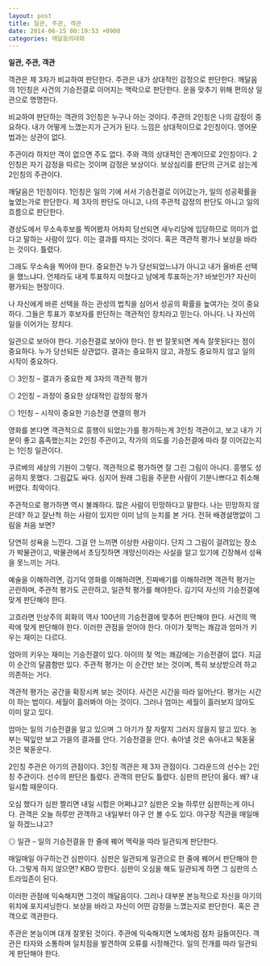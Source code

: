 ```yaml
---
layout: post
title: 일관, 주관, 객관
date: 2014-06-15 00:19:53 +0900
categories: 깨달음의대화
---
```

**일관, 주관, 객관** 

  


객관은 제 3자가 비교하여 판단한다. 주관은 내가 상대적인 감정으로 판단한다. 깨달음의 1인칭은 사건의 기승전결로 이어지는 맥락으로 판단한다. 운을 맞추기 위해 편의상 일관으로 명명한다. 

  


비교하여 판단하는 객관의 3인칭은 누구나 아는 것이다. 주관의 2인칭은 나의 감정이 중요하다. 내가 어떻게 느꼈는지가 근거가 된다. 느낌은 상대적이므로 2인칭이다. 영어문법과는 상관이 없다. 

  


주관이라 하지만 객이 없으면 주도 없다. 주와 객의 상대적인 관계이므로 2인칭이다. 2인칭은 자기 감정을 따르는 것이며 감정은 보상이다. 보상심리를 판단의 근거로 삼는게 2인칭의 주관이다. 

  


깨달음은 1인칭이다. 1인칭은 일의 기에 서서 기승전결로 이어갔는가, 일의 성공확률을 높였는가로 판단한다. 제 3자의 판단도 아니고, 나의 주관적 감정의 판단도 아니고 일의 흐름으로 판단한다. 

  


경상도에서 무소속후보를 찍어봤자 어차피 당선되면 새누리당에 입당하므로 의미가 없다고 말하는 사람이 있다. 이는 결과를 따지는 것이다. 혹은 객관적 평가나 보상을 바라는 것이다. 틀렸다. 

  


그래도 무소속을 찍어야 한다. 중요한건 누가 당선되었느냐가 아니고 내가 올바른 선택을 했느냐다. 언제라도 내게 투표하지 미쳤다고 남에게 투표하는가? 바보인가? 자신이 평가되는 현장이다. 

  


나 자신에게 바른 선택을 하는 관성의 법칙을 심어서 성공의 확률을 높여가는 것이 중요하다. 그들은 투표가 후보자를 판단하는 객관적인 장치라고 믿는다. 아니다. 나 자신의 일을 이어가는 장치다. 

  


일관으로 보아야 한다. 기승전결로 보아야 한다. 한 번 잘못되면 계속 잘못된다는 점이 중요하다. 누가 당선되든 상관없다. 결과는 중요하지 않고, 과정도 중요하지 않고 일의 시작이 중요하다. 

  


◎ 3인칭 – 결과가 중요한 제 3자의 객관적 평가  

      
◎ 2인칭 – 과정이 중요한 상대적인 감정의 평가  

      
◎ 1인칭 – 시작이 중요한 기승전결 연결의 평가 

  


영화를 본다면 객관적으로 흥행이 되었는가를 평가하는게 3인칭 객관이고, 보고 내가 기분이 좋고 흡족했는지는 2인칭 주관이고, 작가의 의도를 기승전결에 따라 잘 이어갔는지는 1인칭 일관이다. 

  


쿠르베의 세상의 기원이 그렇다. 객관적으로 평가하면 잘 그린 그림이 아니다. 흥행도 성공하지 못했다. 그림값도 싸다. 심지어 원래 그림을 주문한 사람이 기분나쁘다고 취소해 버렸다. 최악이다. 

  


주관적으로 평가하면 역시 불쾌하다. 많은 사람이 민망하다고 말한다. 나는 민망하지 않은데? 하고 잘난척 하는 사람이 있지만 이미 남의 눈치를 본 거다. 전혀 배경설명없이 그림을 처음 보면? 

  


당연히 성욕을 느낀다. 그걸 안 느끼면 이상한 사람이다. 단지 그 그림이 걸려있는 장소가 박물관이고, 박물관에서 초딩짓하면 개망신이라는 사실을 알고 있기에 긴장해서 성욕을 못느끼는 거다. 

  


예술을 이해하려면, 김기덕 영화를 이해하려면, 진짜배기를 이해하려면 객관적 평가는 곤란하며, 주관적 평가도 곤란하고, 일관적 평가를 해야한다. 김기덕 자신의 기승전결에 맞게 판단해야 한다. 

  


고흐라면 인상주의 회화의 역사 100년의 기승전결에 맞추어 판단해야 한다. 사건의 맥락에 맞게 판단해야 한다. 이러한 관점을 얻어야 한다. 아이가 젖먹는 쾌감과 엄마가 키우는 재미는 다르다. 

  


엄마의 키우는 재미는 기승전결이 있다. 아이의 젖 먹는 쾌감에는 기승전결이 없다. 지금 이 순간의 달콤함만 있다. 주관적 평가는 이 순간만 보는 것이며, 특히 보상받으려 하고 의존하는 거다. 

  


객관적 평가는 공간을 확장시켜 보는 것이다. 사건은 시간을 따라 일어난다. 평가는 시간이 하는 법이다. 세월이 흘러봐야 아는 것이다. 그러나 엄마는 세월이 흘러보지 않아도 이미 알고 있다. 

  


엄마는 일의 기승전결을 알고 있으며 그 아기가 잘 자랄지 그러지 않을지 알고 있다. 농부는 떡잎만 보고 가을의 결과를 안다. 기승전결을 안다. 솎아낼 것은 솎아내고 북돋울 것은 북돋운다. 

  


2인칭 주관은 아기의 관점이다. 3인칭 객관은 제 3자 관점이다. 그라운드의 선수는 2인칭 주관이다. 선수의 판단은 틀렸다. 관객의 판단도 틀렸다. 심판의 판단이 옳다. 왜? 내일시합 때문이다. 

  


오심 했다가 심판 짤리면 내일 시합은 어쩌냐고? 심판은 오늘 하루만 심판하는게 아니다. 관객은 오늘 하루만 관객하고 내일부터 야구 안 볼 수도 있다. 야구장 직관을 매일매일 하겠느냐고? 

  


◎ 일관 – 일의 기승전결을 한 줄에 꿰어 맥락을 따라 일관되게 판단한다. 

  


매일매일 야구하는건 심판이다. 심판은 일관되게 일관으로 한 줄에 꿰어서 판단해야 한다. 그렇게 하지 않으면? KBO 망한다. 심판이 오심을 해도 일관되게 하면 그 심판의 스트라잌존이 된다. 

  


이러한 관점에 익숙해지면 그것이 깨달음이다. 그러나 대부분 본능적으로 자신을 아기의 위치에 포지셔닝한다. 보상을 바라고 자신이 어떤 감정을 느꼈는지로 판단한다. 혹은 관객으로 객관한다. 

  


주관은 본능이며 대개 잘못된 것이다. 주관에 익숙해지면 노예처럼 점차 길들여진다. 객관은 타자와 소통하며 일치점을 발견하여 오류를 시정해간다. 일의 전개를 따라 일관되게 판단해야 한다.
